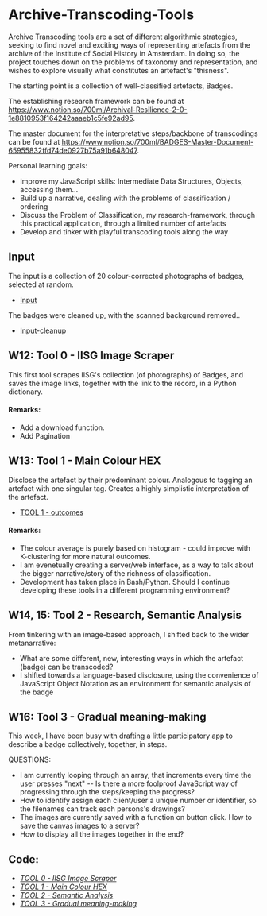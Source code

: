 # Archive-Transcoding-Tools
 
Archive Transcoding tools are a set of different algorithmic strategies, seeking to find novel and exciting ways of representing artefacts from the archive of the Institute of Social History in Amsterdam. In doing so, the project touches down on the problems of taxonomy and representation, and wishes to explore visually what constitutes an artefact's "thisness". 

The starting point is a collection of well-classified artefacts, Badges. 

The establishing research framework can be found at https://www.notion.so/700ml/Archival-Resilience-2-0-1e8810953f164242aaaeb1c5fe92ad95.

The master document for the interpretative steps/backbone of transcodings can be found at https://www.notion.so/700ml/BADGES-Master-Document-65955832ffd74de0927b75a91b648047.

Personal learning goals:
- Improve my JavaScript skills: Intermediate Data Structures, Objects, accessing them...
- Build up a narrative, dealing with the problems of classification / ordering
- Discuss the Problem of Classification, my research-framework, through this practical application, through a limited number of artefacts
- Develop and tinker with playful transcoding tools along the way

## Input
The input is a collection of 20 colour-corrected photographs of badges, selected at random. 
- [Input](https://drive.google.com/open?id=1k7vdxrWdUg5r0helB_yeT7051W1r1Ttc)

The badges were cleaned up, with the scanned background removed.. 
- [Input-cleanup](https://drive.google.com/open?id=16yaqBnfxsEB8Vx6aOMcAG-fH5-W0PCgq)

## W12: Tool 0 - IISG Image Scraper
This first tool scrapes IISG's collection (of photographs) of Badges, and saves the image links, together with the link to the record, in a Python dictionary. 

#### Remarks:
- Add a download function.
- Add Pagination

## W13: Tool 1 - Main Colour HEX
Disclose the artefact by their predominant colour. Analogous to tagging an artefact with one singular tag. Creates a highly simplistic interpretation of the artefact.
- [TOOL 1 - outcomes](https://drive.google.com/open?id=1sZFAJHxdTo6kFFht144gDHAQaPNzByss)

#### Remarks:
- The colour average is purely based on histogram - could improve with K-clustering for more natural outcomes.
- I am evenetually creating a server/web interface, as a way to talk about the bigger narrative/story of the richness of classification.
- Development has taken place in Bash/Python. Should I continue developing these tools in a different programming environment?

## W14, 15: Tool 2 - Research, Semantic Analysis

From tinkering with an image-based approach, I shifted back to the wider metanarrative:
- What are some different, new, interesting ways in which the artefact (badge) can be transcoded?
- I shifted towards a language-based disclosure, using the convenience of JavaScript Object Notation as an environment for semantic analysis of the badge

## W16: Tool 3 - Gradual meaning-making
This week, I have been busy with drafting a little participatory app to describe a badge collectively, together, in steps. 

QUESTIONS:
- I am currently looping through an array, that increments every time the user presses "next" -- Is there a more foolproof JavaScript way of progressing through the steps/keeping the progress?
- How to identify assign each client/user a unique number or identifier, so the filenames can track each persons's drawings?
- The images are currently saved with a function on button click. How to save the canvas images to a server?
- How to display all the images together in the end?


## Code:
- [*TOOL 0 - IISG Image Scraper*](https://github.com/dmnkvd/Archive-Transcoding-Tools/tree/master/tool_0-scraper)
- [*TOOL 1 - Main Colour HEX*](https://github.com/dmnkvd/Archive-Transcoding-Tools/tree/master/tool_1-HexCode)
- [*TOOL 2 - Semantic Analysis*](https://github.com/dmnkvd/Archive-Transcoding-Tools/tree/master/tool_2-Semantic-analysis)
- [*TOOL 3 - Gradual meaning-making*](https://github.com/dmnkvd/Archive-Transcoding-Tools/tree/master/tool_3-drawSteps)


